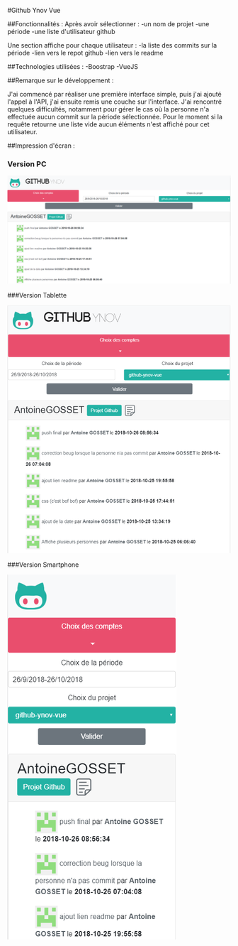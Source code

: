 #Github Ynov Vue

##Fonctionnalités :
Après avoir sélectionner :
  -un nom de projet
  -une période
  -une liste d'utilisateur github

Une section affiche pour chaque utilisateur :
  -la liste des commits sur la période
  -lien vers le repot github
  -lien vers le readme
  
##Technologies utilisées :
  -Boostrap
  -VueJS
  
##Remarque sur le développement :

J'ai commencé par réaliser une première interface simple, puis j'ai ajouté l'appel à l'API, j'ai ensuite remis une couche sur l'interface.
J'ai rencontré quelques difficultés, notamment pour gérer le cas où la personne n'a effectuée aucun commit sur la période sélectionnée. Pour le moment si la requête retourne une liste vide aucun éléments n'est affiché pour cet utilisateur.

##Impression d'écran :

### Version PC
![alt text](https://raw.githubusercontent.com/AntoineGOSSET/github-ynov-vue/master/pc.png)

###Version Tablette

![alt text](https://raw.githubusercontent.com/AntoineGOSSET/github-ynov-vue/master/tab.png)

###Version Smartphone

![alt text](https://raw.githubusercontent.com/AntoineGOSSET/github-ynov-vue/master/smart.png)
